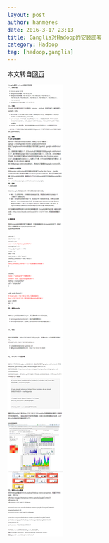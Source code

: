 ```yaml
---
layout: post
author: hanmeres
date: 2016-3-17 23:13
title: Ganglia对Hadoop的安装部署
category: Hadoop
tag: [hadoop,ganglia]
---
```


本文转自[网页](http://www.dataguru.cn/article-3816-1.html)

<!-- more -->

![Ganglia install](/public/img/hadoop/ganglia_install.png)
